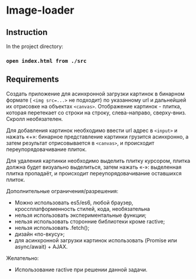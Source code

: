 # Image-loader

## Instruction

In the project directory:

### `open index.html from ./src`

## Requirements

Создать приложение для асинхронной загрузки картинок в бинарном формате ( `<img src=...>` не подходит) по указанному url и дальнейшей их отрисовке на объектах
`<canvas>`. Отображение картинок - плитка, которая перетекает со строки на строку, слева-направо, сверху-вниз. Скролл необязателен.

Для добавления картинок необходимо ввести url адрес в `<input>` и нажать «+»: бинарное представление картинки грузится асинхронно, а затем результат отрисовывается в `<canvas>`, и происходит переупорядовачивание плиток. 

Для удаления картинки необходимо выделить плитку курсором, плитка должна будет визуально выделиться, затем нажать «-»: выделенная плитка пропадаёт, и происходит переупорядовачивание оставшихся плиток.  

Дополнительные ограничения/разрешения: 
  * Можно использовать es5/es6, любой браузер, кроссплатформенность стилей, кода, необязательна 
  * нельзя использовать экспериментальные функции; 
  * нельзя использовать сторонние библиотеки кроме ractive; 
  * нельзя использовать .fetch(); 
  * дизайн «по-вкусу»; 
  * для асинхронной загрузки картинок использовать (Promise или async/await) + AJAX. 

Желательно: 
  * Использование ractive при решении данной задачи.